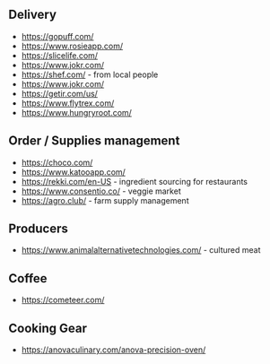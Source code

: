 
## Delivery
* https://gopuff.com/
* https://www.rosieapp.com/
* https://slicelife.com/
* https://www.jokr.com/
* https://shef.com/ - from local people
* https://www.jokr.com/
* https://getir.com/us/
* https://www.flytrex.com/
* https://www.hungryroot.com/

## Order / Supplies management
* https://choco.com/
* https://www.katooapp.com/
* https://rekki.com/en-US - ingredient sourcing for restaurants
* https://www.consentio.co/ - veggie market
* https://agro.club/ - farm supply management

## Producers
* https://www.animalalternativetechnologies.com/ - cultured meat

## Coffee
* https://cometeer.com/

## Cooking Gear
* https://anovaculinary.com/anova-precision-oven/